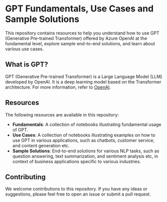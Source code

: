 # GPT Fundamentals, Use Cases and Sample Solutions

This repository contains resources to help you understand how to use GPT (Generative Pre-trained Transformer) offered by Azure OpenAI at the fundamental level, explore sample end-to-end solutions, and learn about various use cases. 

## What is GPT?

GPT (Generative Pre-trained Transformer) is a Large Language Model (LLM) developed by OpenAI. It is a deep learning model based on the Transformer architecture. For more information, refer to [OpenAI](openai.com).

## Resources

The following resources are available in this repository:

- **Fundamentals**: A collection of notebooks illustrating fundamental usage of GPT.
- **Use Cases**: A collection of notebooks illustrating examples on how to use GPT in various applications, such as chatbots, customer service, and content generation etc.
- **Sample Solutions**: End-to-end solutions for various NLP tasks, such as question answering, text summarization, and sentiment analysis etc, in context of business applications specific to various industries.

## Contributing

We welcome contributions to this repository. If you have any ideas or suggestions, please feel free to open an issue or submit a pull request.